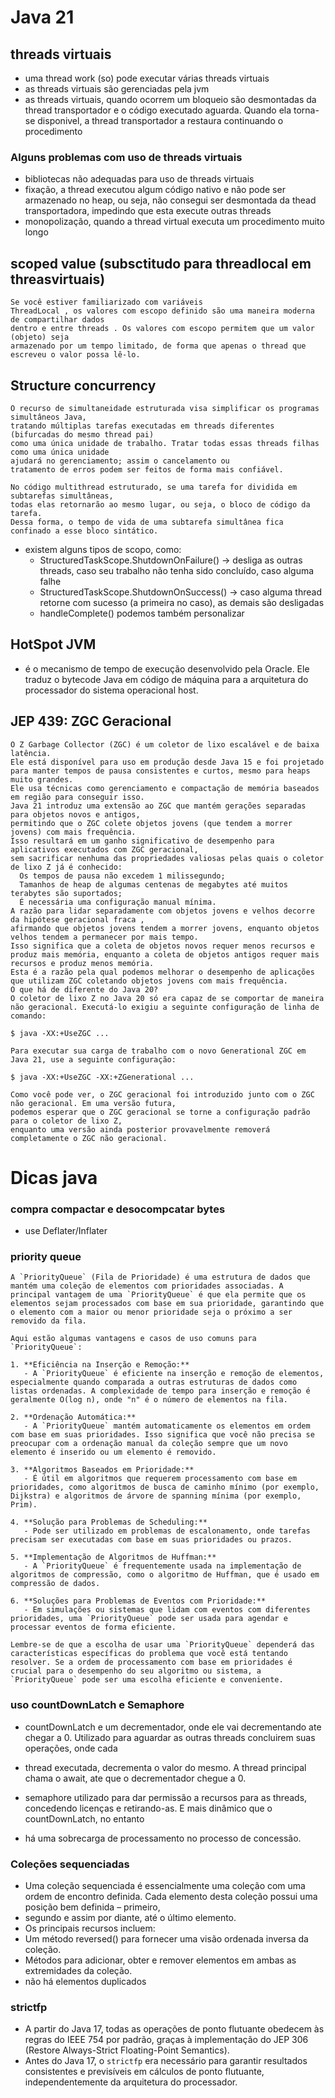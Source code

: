 # Java 21

## threads virtuais
- uma thread work (so) pode executar várias threads virtuais
- as threads virtuais são gerenciadas pela jvm
- as threads virtuais, quando ocorrem um bloqueio são desmontadas da thread transportador e o código executado aguarda. Quando ela torna-se disponivel, a thread transportador a restaura continuando o procedimento

### Alguns problemas com uso de threads virtuais
- bibliotecas não adequadas para uso de threads virtuais
- fixação, a thread executou algum código nativo e não pode ser armazenado no heap, ou seja, não consegui ser desmontada da thead transportadora, impedindo que esta execute outras threads
- monopolização, quando a thread virtual executa um procedimento muito longo

## scoped value (subsctitudo para threadlocal em threasvirtuais)
```
Se você estiver familiarizado com variáveis 
ThreadLocal , os valores com escopo definido são uma maneira moderna de compartilhar dados 
dentro e entre threads . Os valores com escopo permitem que um valor (objeto) seja 
armazenado por um tempo limitado, de forma que apenas o thread que escreveu o valor possa lê-lo.
``` 

## Structure concurrency
```
O recurso de simultaneidade estruturada visa simplificar os programas simultâneos Java, 
tratando múltiplas tarefas executadas em threads diferentes (bifurcadas do mesmo thread pai) 
como uma única unidade de trabalho. Tratar todas essas threads filhas como uma única unidade 
ajudará no gerenciamento; assim o cancelamento ou
tratamento de erros podem ser feitos de forma mais confiável.

No código multithread estruturado, se uma tarefa for dividida em subtarefas simultâneas, 
todas elas retornarão ao mesmo lugar, ou seja, o bloco de código da tarefa. 
Dessa forma, o tempo de vida de uma subtarefa simultânea fica confinado a esse bloco sintático.
```
- existem alguns tipos de scopo, como:
  - StructuredTaskScope.ShutdownOnFailure() -> desliga as outras threads, caso seu trabalho não tenha sido concluído, caso alguma falhe
  - StructuredTaskScope.ShutdownOnSuccess() -> caso alguma thread retorne com sucesso (a primeira no caso), as demais são desligadas
  - handleComplete() podemos também personalizar

## HotSpot JVM 
- é o mecanismo de tempo de execução desenvolvido pela Oracle. Ele traduz o bytecode Java em código de máquina para a arquitetura do processador do sistema operacional host.

## JEP 439: ZGC Geracional
```
O Z Garbage Collector (ZGC) é um coletor de lixo escalável e de baixa latência. 
Ele está disponível para uso em produção desde Java 15 e foi projetado para manter tempos de pausa consistentes e curtos, mesmo para heaps muito grandes. 
Ele usa técnicas como gerenciamento e compactação de memória baseados em região para conseguir isso.
Java 21 introduz uma extensão ao ZGC que mantém gerações separadas para objetos novos e antigos, 
permitindo que o ZGC colete objetos jovens (que tendem a morrer jovens) com mais frequência. 
Isso resultará em um ganho significativo de desempenho para aplicativos executados com ZGC geracional, 
sem sacrificar nenhuma das propriedades valiosas pelas quais o coletor de lixo Z já é conhecido:
  Os tempos de pausa não excedem 1 milissegundo;
  Tamanhos de heap de algumas centenas de megabytes até muitos terabytes são suportados;
  É necessária uma configuração manual mínima.
A razão para lidar separadamente com objetos jovens e velhos decorre da hipótese geracional fraca , 
afirmando que objetos jovens tendem a morrer jovens, enquanto objetos velhos tendem a permanecer por mais tempo. 
Isso significa que a coleta de objetos novos requer menos recursos e produz mais memória, enquanto a coleta de objetos antigos requer mais recursos e produz menos memória. 
Esta é a razão pela qual podemos melhorar o desempenho de aplicações que utilizam ZGC coletando objetos jovens com mais frequência.
O que há de diferente do Java 20?
O coletor de lixo Z no Java 20 só era capaz de se comportar de maneira não geracional. Executá-lo exigiu a seguinte configuração de linha de comando:

$ java -XX:+UseZGC ...

Para executar sua carga de trabalho com o novo Generational ZGC em Java 21, use a seguinte configuração:

$ java -XX:+UseZGC -XX:+ZGenerational ...

Como você pode ver, o ZGC geracional foi introduzido junto com o ZGC não geracional. Em uma versão futura, 
podemos esperar que o ZGC geracional se torne a configuração padrão para o coletor de lixo Z, 
enquanto uma versão ainda posterior provavelmente removerá completamente o ZGC não geracional.
```

# Dicas java

### compra compactar e desocompcatar bytes
- use Deflater/Inflater


### priority queue
```
A `PriorityQueue` (Fila de Prioridade) é uma estrutura de dados que mantém uma coleção de elementos com prioridades associadas. A principal vantagem de uma `PriorityQueue` é que ela permite que os elementos sejam processados com base em sua prioridade, garantindo que o elemento com a maior ou menor prioridade seja o próximo a ser removido da fila.

Aqui estão algumas vantagens e casos de uso comuns para `PriorityQueue`:

1. **Eficiência na Inserção e Remoção:**
   - A `PriorityQueue` é eficiente na inserção e remoção de elementos, especialmente quando comparada a outras estruturas de dados como listas ordenadas. A complexidade de tempo para inserção e remoção é geralmente O(log n), onde "n" é o número de elementos na fila.

2. **Ordenação Automática:**
   - A `PriorityQueue` mantém automaticamente os elementos em ordem com base em suas prioridades. Isso significa que você não precisa se preocupar com a ordenação manual da coleção sempre que um novo elemento é inserido ou um elemento é removido.

3. **Algoritmos Baseados em Prioridade:**
   - É útil em algoritmos que requerem processamento com base em prioridades, como algoritmos de busca de caminho mínimo (por exemplo, Dijkstra) e algoritmos de árvore de spanning mínima (por exemplo, Prim).

4. **Solução para Problemas de Scheduling:**
   - Pode ser utilizado em problemas de escalonamento, onde tarefas precisam ser executadas com base em suas prioridades ou prazos.

5. **Implementação de Algoritmos de Huffman:**
   - A `PriorityQueue` é frequentemente usada na implementação de algoritmos de compressão, como o algoritmo de Huffman, que é usado em compressão de dados.

6. **Soluções para Problemas de Eventos com Prioridade:**
   - Em simulações ou sistemas que lidam com eventos com diferentes prioridades, uma `PriorityQueue` pode ser usada para agendar e processar eventos de forma eficiente.

Lembre-se de que a escolha de usar uma `PriorityQueue` dependerá das características específicas do problema que você está tentando resolver. Se a ordem de processamento com base em prioridades é crucial para o desempenho do seu algoritmo ou sistema, a `PriorityQueue` pode ser uma escolha eficiente e conveniente.
```

### uso countDownLatch e Semaphore
- countDownLatch e um decrementador, onde ele vai decrementando ate chegar a 0. Utilizado para aguardar as outras threads concluirem suas operações, onde cada
- thread executada, decrementa o valor do mesmo. A thread principal chama o await, ate que o decrementador chegue a 0.

- semaphore utilizado para dar permissão a recursos para as threads, concedendo licenças e retirando-as. E mais dinâmico que o countDownLatch, no entanto
- há uma sobrecarga de processamento no processo de concessão.


### Coleções sequenciadas
- Uma coleção sequenciada é essencialmente uma coleção com uma ordem de encontro definida. Cada elemento desta coleção possui uma posição bem definida – primeiro,
- segundo e assim por diante, até o último elemento.
- Os principais recursos incluem:
 - Um método reversed() para fornecer uma visão ordenada inversa da coleção. 
 - Métodos para adicionar, obter e remover elementos em ambas as extremidades da coleção.
 - não há elementos duplicados

### strictfp
- A partir do Java 17, todas as operações de ponto flutuante obedecem às regras do IEEE 754 por padrão, graças à implementação do JEP 306 (Restore Always-Strict Floating-Point Semantics).
- Antes do Java 17, o `strictfp` era necessário para garantir resultados consistentes e previsíveis em cálculos de ponto flutuante, independentemente da arquitetura do processador.